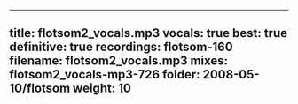 
---
title: flotsom2_vocals.mp3
vocals: true
best: true
definitive: true
recordings: flotsom-160
filename: flotsom2_vocals.mp3
mixes: flotsom2_vocals-mp3-726
folder: 2008-05-10/flotsom
weight: 10
---
